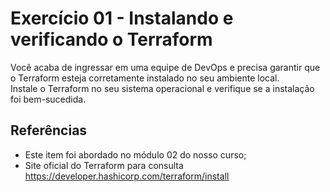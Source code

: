 # Exercício 01 - Instalando e verificando o Terraform

Você acaba de ingressar em uma equipe de DevOps e precisa garantir que o Terraform esteja corretamente instalado no seu ambiente local.  
Instale o Terraform no seu sistema operacional e verifique se a instalação foi bem-sucedida.  

## Referências

- Este item foi abordado no módulo 02 do nosso curso;
- Site oficial do Terraform para consulta https://developer.hashicorp.com/terraform/install  
